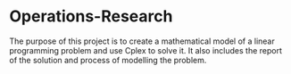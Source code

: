 # Operations-Research
The purpose of this project is to create a mathematical model of a linear programming problem and use Cplex to solve it. It also includes the report of the solution and process of modelling  the problem.
